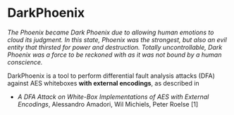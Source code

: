 # DarkPhoenix

*The Phoenix became Dark Phoenix due to allowing human emotions to cloud its judgment. In this state, Phoenix was the strongest, but also an evil entity that thirsted for power and destruction. Totally uncontrollable, Dark Phoenix was a force to be reckoned with as it was not bound by a human conscience.*

DarkPhoenix is a tool to perform differential fault analysis attacks (DFA) against AES whiteboxes **with external encodings**, as described in

- *A DFA Attack on White-Box Implementations of AES with External Encodings*, Alessandro Amadori, Wil Michiels, Peter Roelse [1]

